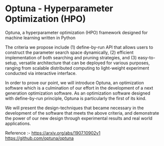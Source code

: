 # Optuna - Hyperparameter Optimization (HPO)
Optuna, a hyperparameter optimization (HPO) framework designed for machine learning written in Python

The criteria we propose include (1) define-by-run API that allows users to construct the parameter search space dynamically, (2) efficient implementation of both searching and pruning strategies, and (3) easy-to-setup, versatile architecture that can be deployed for various purposes, ranging from scalable distributed computing to light-weight experiment conducted via interactive interface.

In order to prove our point, we will introduce Optuna, an optimization software which is a culmination of our effort in the development of a next generation optimization software. As an optimization software designed with define-by-run principle, Optuna is particularly the first of its kind.

We will present the design-techniques that became necessary in the development of the software that meets the above criteria, and demonstrate the power of our new design through experimental results and real world applications.

Reference :- https://arxiv.org/abs/1907.10902v1
https://github.com/optuna/optuna
